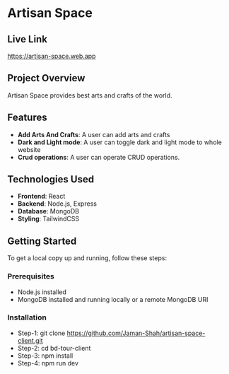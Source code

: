 # Artisan Space

## Live Link

https://artisan-space.web.app

## Project Overview

Artisan Space provides best arts and crafts of the world.

## Features

- **Add Arts And Crafts**: A user can add arts and crafts
- **Dark and Light mode**: A user can toggle dark and light mode to whole website
- **Crud operations**: A user can operate CRUD operations.

## Technologies Used

- **Frontend**: React
- **Backend**: Node.js, Express
- **Database**: MongoDB
- **Styling**: TailwindCSS

## Getting Started

To get a local copy up and running, follow these steps:

### Prerequisites

- Node.js installed
- MongoDB installed and running locally or a remote MongoDB URI

### Installation

- Step-1: git clone https://github.com/Jaman-Shah/artisan-space-client.git
- Step-2: cd bd-tour-client
- Step-3: npm install
- Step-4: npm run dev
